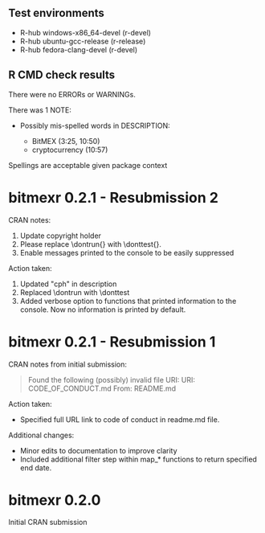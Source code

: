 ## Test environments
- R-hub windows-x86_64-devel (r-devel)
- R-hub ubuntu-gcc-release (r-release)
- R-hub fedora-clang-devel (r-devel)

## R CMD check results

There were no ERRORs or WARNINGs. 
  
There was 1 NOTE: 
  
- Possibly mis-spelled words in DESCRIPTION:
   
    - BitMEX (3:25, 10:50)
    - cryptocurrency (10:57)


Spellings are acceptable given package context

# bitmexr 0.2.1 - Resubmission 2

CRAN notes:

1. Update copyright holder
2. Please replace \dontrun{} with \donttest{}.
3. Enable messages printed to the console to be easily suppressed

Action taken:

1. Updated "cph" in description
2. Replaced \dontrun with \donttest
3. Added verbose option to functions that printed information to the console. Now no information is printed by default.

# bitmexr 0.2.1 - Resubmission 1

CRAN notes from initial submission:

>    Found the following (possibly) invalid file URI:
     URI: CODE_OF_CONDUCT.md
       From: README.md

Action taken:

- Specified full URL link to code of conduct in readme.md file.

Additional changes:

- Minor edits to documentation to improve clarity
- Included additional filter step within map_* functions to return specified end date.

# bitmexr 0.2.0

Initial CRAN submission
